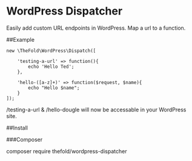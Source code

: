 # WordPress Dispatcher

Easily add custom URL endpoints in WordPress. Map a url to a function.

##Example

```
new \TheFold\WordPress\Dispatch([

    'testing-a-url' => function(){
        echo 'Hello Ted'; 
    },
    
    'hello-([a-z]+)' => function($request, $name){
        echo "Hello $name";
    }
]);
```

/testing-a-url & /hello-dougle will now be accessable in your WordPress site.


##Install

###Composer

composer require thefold/wordpress-dispatcher
